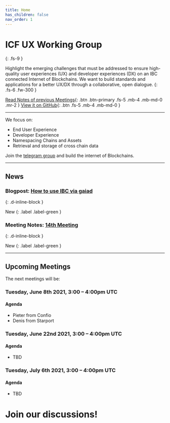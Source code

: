 ```yaml
---
title: Home
has_children: false
nav_order: 1
---
```



# ICF UX Working Group
{: .fs-9 }

Highlight the emerging challenges that must be addressed to ensure high-quality user experiences (UX) and developer experiences (DX) on an IBC connected Internet of Blockchains. We want to build standards and applications for a better UX/DX  through a collaborative, open dialogue.
{: .fs-6 .fw-300 }

[Read Notes of previous Meetings](https://interchain.neueux.com/meeting_notes/meetings.html){: .btn .btn-primary .fs-5 .mb-4 .mb-md-0 .mr-2 } [View it on GitHub](https://github.com/apeunit/interchain.neueux.com){: .btn .fs-5 .mb-4 .mb-md-0 }

---

We focus on:
* End User Experience
* Developer Experience
* Namespacing Chains and Assets
* Retrieval and storage of cross chain data

Join the  [telegram group](https://t.me/joinchat/E6CkGRrf0A_LswZeG0qvUg) and build the internet of Blockchains.

---
## News

### Blogpost: [How to use IBC via gaiad](https://interchain.neueux.com/Blog/how_to_use_ibc_via_gaiad.html)
{: .d-inline-block }

New
{: .label .label-green }

### Meeting Notes: [14th Meeting](https://interchain.neueux.com/meeting_notes/meeting14/meeting14_notes.html)
{: .d-inline-block }

New
{: .label .label-green }


---

## Upcoming Meetings
The next meetings will be:

### Tuesday, June 8th 2021, 3:00 – 4:00pm UTC

#### Agenda

* Pieter from Confio
* Denis from Starport

### Tuesday, June 22nd 2021, 3:00 – 4:00pm UTC

#### Agenda

* TBD

### Tuesday, July 6th 2021, 3:00 – 4:00pm UTC

#### Agenda

* TBD

# Join our discussions!
<a href="https://t.me/joinchat/E6CkGRrf0A_LswZeG0qvUg" target="_blank"><i class="fa fa-telegram" style="font-size:36px; margin-right:0.5em" aria-hidden="true"></i></a>   <a href="https://github.com/apeunit/interchain.neueux.com" target="_blank"><i class="fa fa-github" style="font-size:40px"></i></a>
